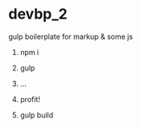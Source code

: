 # devbp_2
gulp boilerplate for markup &amp; some js


1. npm i
2. gulp
3. ... 
4. profit!

5. gulp build